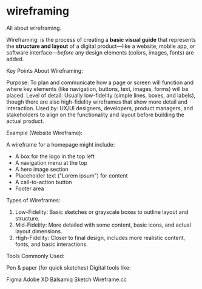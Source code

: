 # wireframing
All about wireframing.

Wireframing: is the process of creating a **basic visual guide** that represents the **structure and layout** of a digital product—like a website, mobile app, or software interface—*before* any design elements (colors, images, fonts) are added.

 Key Points About Wireframing:

Purpose: To plan and communicate how a page or screen will function and where key elements (like navigation, buttons, text, images, forms) will be placed.
Level of detail: Usually low-fidelity (simple lines, boxes, and labels), though there are also high-fidelity wireframes that show more detail and interaction.
Used by: UX/UI designers, developers, product managers, and stakeholders to align on the functionality and layout before building the actual product.



 Example (Website Wireframe):

A wireframe for a homepage might include:

* A box for the logo in the top left
* A navigation menu at the top
* A hero image section
* Placeholder text ("Lorem ipsum") for content
* A call-to-action button
* Footer area

Types of Wireframes:

1. Low-Fidelity: Basic sketches or grayscale boxes to outline layout and structure.
2. Mid-Fidelity: More detailed with some content, basic icons, and actual layout dimensions.
3. High-Fidelity: Closer to final design, includes more realistic content, fonts, and basic interactions.


Tools Commonly Used:

 Pen & paper (for quick sketches)
 Digital tools like:

   Figma
   Adobe XD
   Balsamiq
   Sketch
   Wireframe.cc

